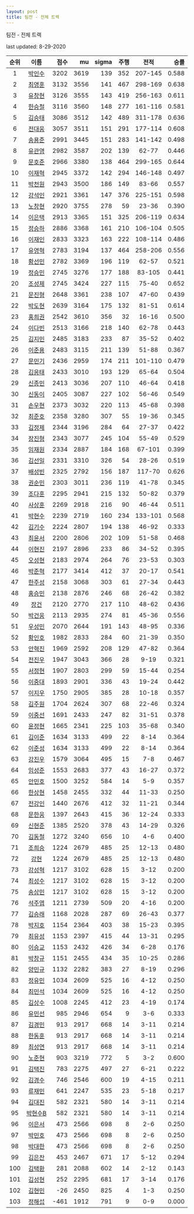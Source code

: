 ```yaml
---
layout: post
title: 팀전 - 전체 트랙
---
```



팀전 - 전체 트랙


last updated: 8-29-2020

| 순위 | 이름 | 점수 | mu | sigma | 주행 | 전적 | 승률 |
|:---:|:---:|---:|---:|---:|---:|:---:|---:|
| 1 | [박인수](../bakinsu) | 3202 | 3619 | 139 | 352 | 207-145 | 0.588 |
| 2 | [최영훈](../choiyeonghun) | 3132 | 3556 | 141 | 467 | 298-169 | 0.638 |
| 3 | [유창현](../yuchanghyeon) | 3126 | 3555 | 143 | 419 | 256-163 | 0.611 |
| 4 | [한승철](../hanseungcheol) | 3116 | 3560 | 148 | 277 | 161-116 | 0.581 |
| 5 | [김승태](../gimseungtae) | 3086 | 3512 | 142 | 489 | 311-178 | 0.636 |
| 6 | [전대웅](../jeondaewoong) | 3057 | 3511 | 151 | 291 | 177-114 | 0.608 |
| 7 | [송용준](../songyongjun) | 2991 | 3445 | 151 | 283 | 141-142 | 0.498 |
| 8 | [유관영](../yugwanyeong) | 2982 | 3587 | 202 | 139 | 62-77 | 0.446 |
| 9 | [문호준](../munhojun) | 2966 | 3380 | 138 | 464 | 299-165 | 0.644 |
| 10 | [이재혁](../ijaehyeok) | 2945 | 3372 | 142 | 294 | 146-148 | 0.497 |
| 11 | [박천원](../bakcheonwon) | 2943 | 3500 | 186 | 149 | 83-66 | 0.557 |
| 12 | [강석인](../gangseokin) | 2921 | 3361 | 147 | 376 | 225-151 | 0.598 |
| 13 | [노창현](../nochanghyeon) | 2920 | 3755 | 278 | 59 | 23-36 | 0.390 |
| 14 | [이은택](../ieuntaek) | 2913 | 3365 | 151 | 325 | 206-119 | 0.634 |
| 15 | [정승하](../jeongseungha) | 2886 | 3368 | 161 | 210 | 106-104 | 0.505 |
| 16 | [이재인](../ijaein) | 2833 | 3323 | 163 | 222 | 108-114 | 0.486 |
| 17 | [유영혁](../yuyeonghyeok) | 2783 | 3194 | 137 | 464 | 258-206 | 0.556 |
| 18 | [황선민](../hwangseongmin) | 2782 | 3369 | 196 | 119 | 62-57 | 0.521 |
| 19 | [정승민](../jeongseungmin) | 2745 | 3276 | 177 | 188 | 83-105 | 0.441 |
| 20 | [조성제](../joseongje) | 2745 | 3424 | 227 | 115 | 75-40 | 0.652 |
| 21 | [문진형](../munjinhyeong) | 2648 | 3361 | 238 | 107 | 47-60 | 0.439 |
| 22 | [박도현](../bakdohyeon) | 2639 | 3164 | 175 | 132 | 81-51 | 0.614 |
| 23 | [홍희권](../hongheegweon) | 2542 | 3610 | 356 | 32 | 16-16 | 0.500 |
| 24 | [이다빈](../idabin) | 2513 | 3166 | 218 | 140 | 62-78 | 0.443 |
| 25 | [김지민](../gimjimin) | 2485 | 3183 | 233 | 87 | 35-52 | 0.402 |
| 26 | [이준용](../ijunyong) | 2483 | 3115 | 211 | 139 | 51-88 | 0.367 |
| 27 | [문민기](../munmingi) | 2436 | 2959 | 174 | 211 | 101-110 | 0.479 |
| 28 | [김응태](../gimeungtae) | 2433 | 3010 | 193 | 129 | 65-64 | 0.504 |
| 29 | [신종민](../shinjongmin) | 2413 | 3036 | 207 | 110 | 46-64 | 0.418 |
| 30 | [신동이](../shindongi) | 2405 | 3087 | 227 | 102 | 56-46 | 0.549 |
| 31 | [손우현](../sonuhyeon) | 2373 | 3032 | 220 | 113 | 45-68 | 0.398 |
| 32 | [최준호](../choijunho) | 2358 | 3280 | 307 | 55 | 19-36 | 0.345 |
| 33 | [김정제](../gimjeongje) | 2344 | 3196 | 284 | 64 | 27-37 | 0.422 |
| 34 | [장진형](../jangjinhyeong) | 2343 | 3077 | 245 | 104 | 55-49 | 0.529 |
| 35 | [임재원](../imjaewon) | 2334 | 2887 | 184 | 168 | 67-101 | 0.399 |
| 36 | [김선일](../gimseonil) | 2331 | 3310 | 326 | 54 | 28-26 | 0.519 |
| 37 | [배성빈](../baeseongbin) | 2325 | 2792 | 156 | 187 | 117-70 | 0.626 |
| 38 | [권순민](../gweonsoonmin) | 2303 | 3011 | 236 | 119 | 41-78 | 0.345 |
| 39 | [조다훈](../jodahun) | 2295 | 2941 | 215 | 132 | 50-82 | 0.379 |
| 40 | [사상훈](../sasanghun) | 2269 | 2918 | 216 | 90 | 46-44 | 0.511 |
| 41 | [박현수](../bakhyeonsu) | 2239 | 2719 | 160 | 234 | 133-101 | 0.568 |
| 42 | [김기수](../gimgisu) | 2224 | 2807 | 194 | 138 | 46-92 | 0.333 |
| 43 | [최윤서](../choiyunseo) | 2200 | 2806 | 202 | 109 | 51-58 | 0.468 |
| 44 | [이현진](../ihyeonjin) | 2197 | 2896 | 233 | 86 | 34-52 | 0.395 |
| 45 | [오성현](../oseonghyeon) | 2183 | 2974 | 264 | 76 | 23-53 | 0.303 |
| 46 | [박준혁](../bakjunhyeok) | 2177 | 3414 | 412 | 37 | 20-17 | 0.541 |
| 47 | [한주성](../hanjuseong) | 2158 | 3068 | 303 | 61 | 27-34 | 0.443 |
| 48 | [홍승민](../hongseungmin) | 2138 | 2876 | 246 | 68 | 26-42 | 0.382 |
| 49 | [장건](../janggeon) | 2120 | 2770 | 217 | 110 | 48-62 | 0.436 |
| 50 | [박건웅](../bakgeonung) | 2113 | 2935 | 274 | 81 | 45-36 | 0.556 |
| 51 | [우성민](../useongmin) | 2070 | 2644 | 191 | 143 | 48-95 | 0.336 |
| 52 | [황인호](../hwanginho) | 1982 | 2833 | 284 | 60 | 21-39 | 0.350 |
| 53 | [안혁진](../anhyeokjin) | 1969 | 2592 | 208 | 129 | 47-82 | 0.364 |
| 54 | [전진우](../jeonjinwoo) | 1947 | 3043 | 366 | 28 | 9-19 | 0.321 |
| 55 | [서정현](../seojeonghyeon) | 1907 | 2803 | 299 | 59 | 15-44 | 0.254 |
| 56 | [이중대](../ijungdae) | 1893 | 2901 | 336 | 43 | 19-24 | 0.442 |
| 57 | [이지우](../ijiu) | 1750 | 2905 | 385 | 28 | 10-18 | 0.357 |
| 58 | [김주원](../gimjuwon) | 1704 | 2624 | 307 | 68 | 22-46 | 0.324 |
| 59 | [이중선](../ijungseon) | 1691 | 2433 | 247 | 82 | 31-51 | 0.378 |
| 60 | [윤정현](../yunjeonghyeon) | 1665 | 2341 | 225 | 103 | 35-68 | 0.340 |
| 61 | [김이준](../gimijun) | 1634 | 3133 | 499 | 22 | 8-14 | 0.364 |
| 62 | [이준성](../ijunseong) | 1634 | 3133 | 499 | 22 | 8-14 | 0.364 |
| 63 | [강진우](../gangjinwu) | 1579 | 3064 | 495 | 15 | 7-8 | 0.467 |
| 64 | [임성준](../imseongjun) | 1553 | 2683 | 377 | 43 | 16-27 | 0.372 |
| 65 | [안민호](../anminho) | 1500 | 3252 | 584 | 14 | 5-9 | 0.357 |
| 66 | [한상현](../hansanghyeon) | 1458 | 2455 | 332 | 44 | 11-33 | 0.250 |
| 67 | [전강인](../jeongangin) | 1440 | 2676 | 412 | 32 | 11-21 | 0.344 |
| 68 | [문한웅](../munhanung) | 1397 | 2643 | 415 | 36 | 12-24 | 0.333 |
| 69 | [신현준](../shinhyeonjun) | 1385 | 2520 | 378 | 43 | 14-29 | 0.326 |
| 70 | [김동철](../gimdongcheol) | 1272 | 3240 | 656 | 10 | 4-6 | 0.400 |
| 71 | [조희승](../joheeseung) | 1224 | 2679 | 485 | 25 | 12-13 | 0.480 |
| 72 | [강현](../ganghyeon) | 1224 | 2679 | 485 | 25 | 12-13 | 0.480 |
| 73 | [강성혁](../gangseonghyeok) | 1217 | 3102 | 628 | 15 | 3-12 | 0.200 |
| 74 | [최성수](../choiseongsu) | 1217 | 3102 | 628 | 15 | 3-12 | 0.200 |
| 75 | [송상민](../songsangmin) | 1217 | 3102 | 628 | 15 | 3-12 | 0.200 |
| 76 | [석주엽](../seokjuyeob) | 1211 | 2739 | 509 | 20 | 4-16 | 0.200 |
| 77 | [김승래](../gimseungrae) | 1168 | 2028 | 287 | 69 | 26-43 | 0.377 |
| 78 | [박지호](../bakjiho) | 1154 | 2364 | 403 | 38 | 15-23 | 0.395 |
| 79 | [최유성](../choiyuseong) | 1153 | 2397 | 415 | 44 | 13-31 | 0.295 |
| 80 | [이승교](../iseunggyo) | 1153 | 2432 | 426 | 34 | 6-28 | 0.176 |
| 81 | [박창규](../bakchanggyu) | 1151 | 2455 | 434 | 35 | 10-25 | 0.286 |
| 82 | [양민규](../yangmingyu) | 1132 | 2282 | 383 | 27 | 8-19 | 0.296 |
| 83 | [정유민](../jeongyumin) | 1034 | 2609 | 525 | 16 | 4-12 | 0.250 |
| 84 | [최민석](../choiminseok) | 1034 | 2609 | 525 | 16 | 4-12 | 0.250 |
| 85 | [김상수](../gimsangsu) | 1008 | 2245 | 412 | 23 | 4-19 | 0.174 |
| 86 | [유민선](../yuminseon) | 985 | 2946 | 654 | 9 | 3-6 | 0.333 |
| 87 | [김경민](../gimgyeongmin) | 913 | 2917 | 668 | 14 | 3-11 | 0.214 |
| 88 | [한동훈](../handonghun) | 913 | 2917 | 668 | 14 | 3-11 | 0.214 |
| 89 | [최성연](../choiseongyeon) | 913 | 2917 | 668 | 14 | 3-11 | 0.214 |
| 90 | [노준현](../nojunhyeon) | 903 | 3219 | 772 | 5 | 3-2 | 0.600 |
| 91 | [김택진](../gimtaekjin) | 783 | 2275 | 497 | 27 | 6-21 | 0.222 |
| 92 | [김경수](../gimgyeongsu) | 746 | 2546 | 600 | 19 | 4-15 | 0.211 |
| 93 | [류재민](../ryujaemin) | 641 | 2247 | 535 | 23 | 5-18 | 0.217 |
| 94 | [김대진](../gimdaejin) | 582 | 2321 | 580 | 14 | 3-11 | 0.214 |
| 95 | [박현수B](../bakhyeonsu-b) | 582 | 2321 | 580 | 14 | 3-11 | 0.214 |
| 96 | [이은서](../ieunseo) | 473 | 2566 | 698 | 8 | 2-6 | 0.250 |
| 97 | [박민호](../bakminho) | 473 | 2566 | 698 | 8 | 2-6 | 0.250 |
| 98 | [박대한](../bakdaehan) | 473 | 2566 | 698 | 8 | 2-6 | 0.250 |
| 99 | [김은찬](../gimeunchan) | 453 | 2467 | 671 | 17 | 5-12 | 0.294 |
| 100 | [김택환](../gimtaekhwan) | 281 | 2088 | 602 | 14 | 2-12 | 0.143 |
| 101 | [김성현](../gimseonghyeon) | 252 | 2295 | 681 | 17 | 3-14 | 0.176 |
| 102 | [김현민](../gimhyunmin) | -26 | 2450 | 825 | 4 | 1-3 | 0.250 |
| 103 | [정해섭](../jeonghaeseop) | -461 | 1912 | 791 | 9 | 0-9 | 0.000 |
